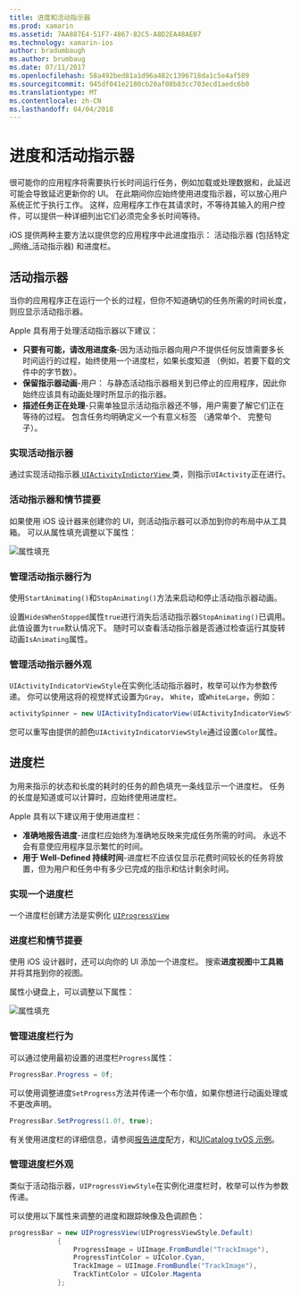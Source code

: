 ```yaml
---
title: 进度和活动指示器
ms.prod: xamarin
ms.assetid: 7AA887E4-51F7-4867-82C5-A8D2EA48AE07
ms.technology: xamarin-ios
author: bradumbaugh
ms.author: brumbaug
ms.date: 07/11/2017
ms.openlocfilehash: 58a492bed81a1d96a482c1396718da1c5e4af589
ms.sourcegitcommit: 945df041e2180cb20af08b83cc703ecd1aedc6b0
ms.translationtype: MT
ms.contentlocale: zh-CN
ms.lasthandoff: 04/04/2018
---
```

# <a name="progress-and-activity-indicators"></a>进度和活动指示器

很可能你的应用程序将需要执行长时间运行任务，例如加载或处理数据和，此延迟可能会导致延迟更新你的 UI。 在此期间你应始终使用进度指示器，可以放心用户系统正忙于执行工作。 这样，应用程序工作在其请求时，不等待其输入的用户控件，可以提供一种详细列出它们必须完全多长时间等待。

iOS 提供两种主要方法以提供您的应用程序中此进度指示： 活动指示器 (包括特定_网络_活动指示器) 和进度栏。

## <a name="activity-indicator"></a>活动指示器

当你的应用程序正在运行一个长的过程，但你不知道确切的任务所需的时间长度，则应显示活动指示器。

Apple 具有用于处理活动指示器以下建议：

- **只要有可能，请改用进度条**-因为活动指示器向用户不提供任何反馈需要多长时间运行的过程，始终使用一个进度栏，如果长度知道 （例如，若要下载的文件中的字节数）。
- **保留指示器动画**-用户： 与静态活动指示器相关到已停止的应用程序，因此你始终应该具有动画处理时所显示的指示器。
- **描述任务正在处理**-只需单独显示活动指示器还不够，用户需要了解它们正在等待的过程。 包含任务均明确定义一个有意义标签 （通常单个、 完整句子）。

### <a name="implementing-an-activity-indicator"></a>实现活动指示器

通过实现活动指示器[ `UIActivityIndictorView` ](https://developer.xamarin.com/api/type/UIKit.UIActivityIndicatorView/)类，则指示`UIActivity`正在进行。

### <a name="activity-indicators-and-storyboards"></a>活动指示器和情节提要

如果使用 iOS 设计器来创建你的 UI，则活动指示器可以添加到你的布局中从工具箱。 可以从属性填充调整以下属性：

![属性填充](progress-activity-indicator-images/progress-indicator1.png)

### <a name="managing-activity-indicator-behavior"></a>管理活动指示器行为

使用`StartAnimating()`和`StopAnimating()`方法来启动和停止活动指示器动画。

设置`HidesWhenStopped`属性`true`进行消失后活动指示器`StopAnimating()`已调用。 此值设置为`true`默认情况下。 随时可以查看活动指示器是否通过检查运行其旋转动画`IsAnimating`属性。 


### <a name="managing-activity-indicator-appearances"></a>管理活动指示器外观

`UIActivityIndicatorViewStyle`在实例化活动指示器时，枚举可以作为参数传递。 你可以使用这将的视觉样式设置为`Gray`， `White`，或`WhiteLarge`，例如：

```csharp
activitySpinner = new UIActivityIndicatorView(UIActivityIndicatorViewStyle.WhiteLarge);
```

您可以重写由提供的颜色`UIActivityIndicatorViewStyle`通过设置`Color`属性。

## <a name="progress-bar"></a>进度栏

为用来指示的状态和长度的耗时的任务的颜色填充一条线显示一个进度栏。 任务的长度是知道或可以计算时，应始终使用进度栏。

Apple 具有以下建议用于使用进度栏：

- **准确地报告进度**-进度栏应始终为准确地反映来完成任务所需的时间。 永远不会有意使应用程序显示繁忙的时间。
- **用于 Well-Defined 持续时间**-进度栏不应该仅显示花费时间较长的任务将放置，但为用户和任务中有多少已完成的指示和估计剩余时间。

### <a name="implementing-an-progress-bar"></a>实现一个进度栏

一个进度栏创建方法是实例化 [`UIProgressView`](https://developer.xamarin.com/api/type/UIKit.UIProgressView/)

### <a name="progress-bars-and-storyboards"></a>进度栏和情节提要

使用 iOS 设计器时，还可以向你的 UI 添加一个进度栏。 搜索**进度视图**中**工具箱**并将其拖到你的视图。

属性小键盘上，可以调整以下属性：

![属性填充](progress-activity-indicator-images/progress-indicator3.png)


### <a name="managing-progress-bar-behavior"></a>管理进度栏行为

可以通过使用最初设置的进度栏`Progress`属性：

```csharp
ProgressBar.Progress = 0f;
```

可以使用调整进度`SetProgress`方法并传递一个布尔值，如果你想进行动画处理或不更改声明。

```csharp
ProgressBar.SetProgress(1.0f, true);
```

有关使用进度栏的详细信息，请参阅[报告进度](https://developer.xamarin.com/recipes/cross-platform/networking/download_progress/#Reporting_Progress_in_iOS)配方，和[UICatalog tvOS 示例](https://developer.xamarin.com/samples/monotouch/tvos/UICatalog/)。

### <a name="managing-progress-bar-appearance"></a>管理进度栏外观

类似于活动指示器，`UIProgressViewStyle`在实例化进度栏时，枚举可以作为参数传递。

可以使用以下属性来调整的进度和跟踪映像及色调颜色：

```csharp
progressBar = new UIProgressView(UIProgressViewStyle.Default)
            {
                ProgressImage = UIImage.FromBundle("TrackImage"),
                ProgressTintColor = UIColor.Cyan,
                TrackImage = UIImage.FromBundle("TrackImage"),
                TrackTintColor = UIColor.Magenta
            }; 
```



